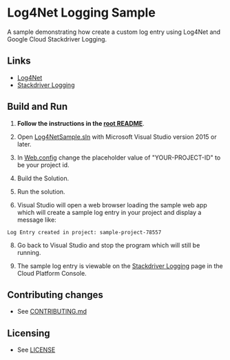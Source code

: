 # Log4Net Logging Sample

A sample demonstrating how create a custom log entry using Log4Net and Google Cloud Stackdriver Logging.

## Links

- [Log4Net](https://logging.apache.org/log4net/)
- [Stackdriver Logging](https://cloud.google.com/logging/)

## Build and Run

1.  **Follow the instructions in the [root README](../../../README.md)**.

2.  Open [Log4NetSample.sln](Log4NetSample.sln) with Microsoft Visual Studio version 2015 or later.

4. In [Web.config](Web.config) change the placeholder value of "YOUR-PROJECT-ID" to be your project id.

5. Build the Solution.

6. Run the solution.

7. Visual Studio will open a web browser loading the sample web app which will create a sample log entry in your project and display a message like:

  ```
  Log Entry created in project: sample-project-78557
  ```

8. Go back to Visual Studio and stop the program which will still be running.

9. The sample log entry is viewable on the [Stackdriver Logging](https://console.cloud.google.com/logs/viewer) page in the Cloud Platform Console.


## Contributing changes

* See [CONTRIBUTING.md](../../../CONTRIBUTING.md)

## Licensing

* See [LICENSE](../../../LICENSE)
